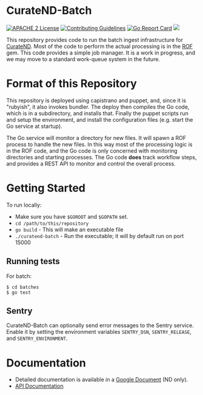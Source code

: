 # CurateND-Batch

[![APACHE 2
License](http://img.shields.io/badge/APACHE2-license-blue.svg)](./LICENSE)
[![Contributing
Guidelines](http://img.shields.io/badge/CONTRIBUTING-Guidelines-blue.svg)](./CONTRIBUTING.md)
[![Go Report
Card](https://goreportcard.com/badge/github.com/ndlib/curatend-batch)](https://goreportcard.com/report/github.com/ndlib/curatend-batch)
<img src="http://online.swagger.io/validator?url=https://raw.githubusercontent.com/ndlib/curatend-batch/master/definitions/swagger.yml">

This repository provides code to run the batch ingest infrastructure for
[CurateND].  Most of the code to perform the actual processing is in the
[ROF] gem.  This code provides a simple job manager.  It is a work in
progress, and we may move to a standard work-queue system in the future.

[CurateND]: https://curate.nd.edu
[ROF]: https://github.com/ndlib/rof

# Format of this Repository

This repository is deployed using capistrano and puppet, and, since it is
"rubyish", it also invokes bundler. The deploy then compiles the Go
code, which is in a subdirectory, and installs that.  Finally the puppet
scripts run and setup the environment, and install the configuration files
(e.g. start the Go service at startup).

The Go service will monitor a directory for new files. It will spawn a
ROF process to handle the new files.  In this way most of the processing
logic is in the ROF code, and the Go code is only concerned with monitoring
directories and starting processes.  The Go code **does** track workflow
steps, and provides a REST API to monitor and control the overall process.

# Getting Started

To run locally:

* Make sure you have `$GOROOT` and `$GOPATH` set.
* `cd /path/to/this/repository`
* `go build` - This will make an executable file
* `./curatend-batch` - Run the executable; it will by default run on port 15000

## Running tests

For batch:

```console
$ cd batches
$ go test
```

## Sentry

CurateND-Batch can optionally send error messages to the Sentry service. Enable it by setting
the environment variables `SENTRY_DSN`, `SENTRY_RELEASE`, and `SENTRY_ENVIRONMENT`.

# Documentation

* Detailed documentation is available in a [Google Document](https://docs.google.com/document/d/1LtI4QlowI-rcJdFy3535T8417NKPU4FW-zpGi-b-XYk/edit) (ND only).
* [API Documentation](./api.md)
